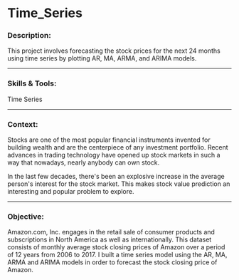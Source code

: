 # Time_Series
### Description: 

This project involves forecasting the stock prices for the next 24 months using time series by plotting AR, MA, ARMA, and ARIMA models. 

----------------

### Skills & Tools:

Time Series

----------------
### Context: 


Stocks are one of the most popular financial instruments invented for building wealth and are the centerpiece of any investment portfolio. Recent advances in trading technology have opened up stock markets in such a way that nowadays, nearly anybody can own stock.

In the last few decades, there's been an explosive increase in the average person's interest for the stock market. This makes stock value prediction an interesting and popular problem to explore.


----------------
### Objective:


Amazon.com, Inc. engages in the retail sale of consumer products and subscriptions in North America as well as internationally. This dataset consists of monthly average stock closing prices of Amazon over a period of 12 years from 2006 to 2017. I built a time series model using the AR, MA, ARMA and ARIMA models in order to forecast the stock closing price of Amazon.
